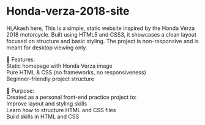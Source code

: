 # Honda-verza-2018-site
Hi,Akash here,
This is a simple, static website inspired by the Honda Verza 2018 motorcycle. Built using HTML5 and CSS3, it showcases a clean layout focused on structure and basic styling. The project is non-responsive and is meant for desktop viewing only.

🔧 Features:<br>
Static homepage with Honda Verza image<br>
Pure HTML & CSS (no frameworks, no responsiveness)<br>
Beginner-friendly project structure

🎯 Purpose:<br>
Created as a personal front-end practice project to:<br>
Improve layout and styling skills<br>
Learn how to structure HTML and CSS files<br>
Build skills in HTML and CSS
